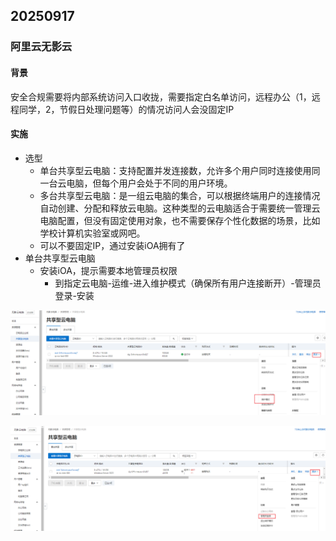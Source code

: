 ## 20250917

### 阿里云无影云

#### 背景

安全合规需要将内部系统访问入口收拢，需要指定白名单访问，远程办公（1，远程同学，2，节假日处理问题等）的情况访问人会没固定IP

#### 实施

- 选型
	- 单台共享型云电脑：支持配置并发连接数，允许多个用户同时连接使用同一台云电脑，但每个用户会处于不同的用户环境。
	- 多台共享型云电脑：是一组云电脑的集合，可以根据终端用户的连接情况自动创建、分配和释放云电脑。这种类型的云电脑适合于需要统一管理云电脑配置，但没有固定使用对象，也不需要保存个性化数据的场景，比如学校计算机实验室或网吧。
	- 可以不要固定IP，通过安装iOA拥有了
- 单台共享型云电脑
	- 安装iOA，提示需要本地管理员权限
		- 到指定云电脑-运维-进入维护模式（确保所有用户连接断开）-管理员登录-安装

![进入维护模式](image-1.png)

![管理员登录](image.png)
